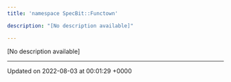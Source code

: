 ```yaml
---
title: 'namespace SpecBit::Functown'

description: "[No description available]"

---
```







[No description available]






-------------------------------

Updated on 2022-08-03 at 00:01:29 +0000